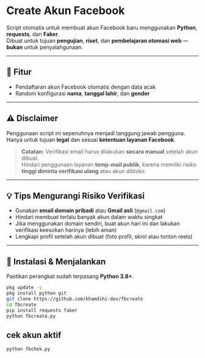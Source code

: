 # Create Akun Facebook

Script otomatis untuk membuat akun Facebook baru menggunakan **Python**, **requests**, dan **Faker**.  
Dibuat untuk tujuan **pengujian**, **riset**, dan **pembelajaran otomasi web** — **bukan** untuk penyalahgunaan.

---

## 📌 Fitur
- Pendaftaran akun Facebook otomatis dengan data acak
- Random konfigurasi **nama**, **tanggal lahir**, dan **gender**

---

## ⚠️ Disclaimer
Penggunaan script ini sepenuhnya menjadi tanggung jawab pengguna.  
Hanya untuk tujuan **legal** dan sesuai **ketentuan layanan Facebook**.  

> **Catatan:** Verifikasi email harus dilakukan **secara manual** setelah akun dibuat.  
> Hindari penggunaan layanan **temp-mail publik**, karena memiliki risiko **tinggi diminta verifikasi ulang** atau akun diblokir.

---

## 💡 Tips Mengurangi Risiko Verifikasi
- Gunakan **email domain pribadi** atau **Gmail asli** (`@gmail.com`)
- Hindari membuat terlalu banyak akun dalam waktu singkat
- Jika menggunakan domain sendiri, buat akun hari ini dan lakukan verifikasi keesokan harinya (lebih aman)
- Lengkapi profil setelah akun dibuat (foto profil, skrol atau tonton reels)

---

## 🔧 Instalasi & Menjalankan

Pastikan perangkat sudah terpasang **Python 3.8+**.

```bash
pkg update -y
pkg install python git
git clone https://github.com/khamdihi-dev/fbcreate
cd fbcreate
pip install requests faker
python fbcreate.py
```

## cek akun aktif
```bash
python fbchek.py
